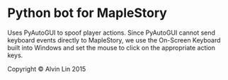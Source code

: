 Python bot for MapleStory
========
Uses PyAutoGUI to spoof player actions. Since PyAutoGUI cannot send keyboard
events directly to MapleStory, we use the On-Screen Keyboard built into
Windows and set the mouse to click on the appropriate action keys.

Copyright &copy; Alvin Lin 2015
